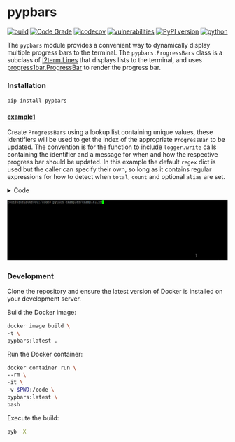 # pypbars
[![build](https://github.com/soda480/pypbars/actions/workflows/main.yml/badge.svg?branch=main)](https://github.com/soda480/pypbars/actions/workflows/main.yml)
[![Code Grade](https://api.codiga.io/project/33925/status/svg)](https://app.codiga.io/public/project/33925/pypbars/dashboard)
[![codecov](https://codecov.io/gh/soda480/pypbars/branch/main/graph/badge.svg?token=1G4T6UYTEX)](https://codecov.io/gh/soda480/pypbars)
[![vulnerabilities](https://img.shields.io/badge/vulnerabilities-None-brightgreen)](https://pypi.org/project/bandit/)
[![PyPI version](https://badge.fury.io/py/pypbars.svg)](https://badge.fury.io/py/pypbars)
[![python](https://img.shields.io/badge/python-3.9-teal)](https://www.python.org/downloads/)

The `pypbars` module provides a convenient way to dynamically display multiple progress bars to the terminal. The `pypbars.ProgressBars` class is a subclass of [l2term.Lines](https://pypi.org/project/l2term/) that displays lists to the terminal, and uses [progress1bar.ProgressBar](https://pypi.org/project/progress1bar/) to render the progress bar.

### Installation
```bash
pip install pypbars
```

#### [example1](https://github.com/soda480/pypbars/blob/main/examples/example1.py)

Create `ProgressBars` using a lookup list containing unique values, these identifiers will be used to get the index of the appropriate `ProgressBar` to be updated. The convention is for the function to include `logger.write` calls containing the identifier and a message for when and how the respective progress bar should be updated. In this example the default `regex` dict is used but the caller can specify their own, so long as it contains regular expressions for how to detect when `total`, `count` and optional `alias` are set.

<details><summary>Code</summary>

```Python
import asyncio
import random
import uuid
from pypbars import ProgressBars

async def do_work(worker, logger=None):
    logger.write(f'{worker}->worker is {worker}')
    total = random.randint(10, 65)
    logger.write(f'{worker}->processing total of {total} items')
    for count in range(total):
        # mimic an IO-bound process
        await asyncio.sleep(random.choice([.1, .2, .3]))
        logger.write(f'{worker}->processed {count}')
    return total

async def run(workers):
    with ProgressBars(lookup=workers) as pbars:
        doers = (do_work(worker, logger=pbars) for worker in workers)
        return await asyncio.gather(*doers)

def main():
    workers = [str(uuid.uuid4()) for _ in range(12)]
    print(f'Total of {len(workers)} workers working concurrently')
    results = asyncio.run(run(workers))
    print(f'The {len(workers)} workers processed a total of {sum(results)} items')

if __name__ == '__main__':
    main()
```

</details>

![example1](https://raw.githubusercontent.com/soda480/pypbars/main/docs/images/example1.gif)

### Development

Clone the repository and ensure the latest version of Docker is installed on your development server.

Build the Docker image:
```sh
docker image build \
-t \
pypbars:latest .
```

Run the Docker container:
```sh
docker container run \
--rm \
-it \
-v $PWD:/code \
pypbars:latest \
bash
```

Execute the build:
```sh
pyb -X
```
